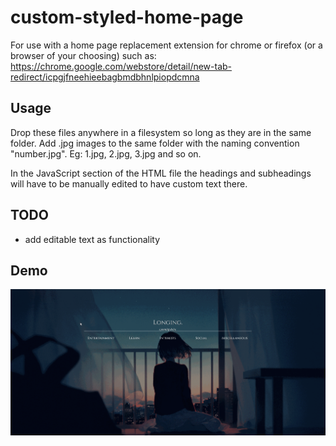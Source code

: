 # custom-styled-home-page

For use with a home page replacement extension for chrome or firefox (or a browser of your choosing) such as:
https://chrome.google.com/webstore/detail/new-tab-redirect/icpgjfneehieebagbmdbhnlpiopdcmna


## Usage
Drop these files anywhere in a filesystem so long as they are in the same folder.
Add .jpg images to the same folder with the naming convention "number.jpg". Eg: 1.jpg, 2.jpg, 3.jpg and so on.

In the JavaScript section of the HTML file the headings and subheadings will have to be manually edited to have custom text there.

## TODO
* add editable text as functionality

## Demo
![](demo.gif)
